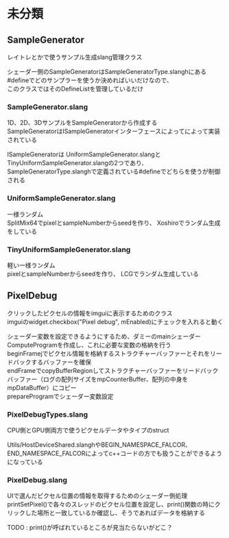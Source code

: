 # 未分類

## SampleGenerator
レイトレとかで使うサンプル生成slang管理クラス  

シェーダー側のSampleGeneratorはSampleGeneratorType.slanghにある#defineでどのサンプラーを使うか決めればいいだけなので、  
このクラスではそのDefineListを管理しているだけ  

### SampleGenerator.slang
1D、2D、3DサンプルをSampleGeneratorから作成する  
SampleGeneratorはISampleGeneratorインターフェースによってによって実装されている

ISampleGeneratorは
UniformSampleGenerator.slangとTinyUniformSampleGenerator.slangの2つであり、
SampleGeneratorType.slanghで定義されている#defineでどちらを使うが制御される  

### UniformSampleGenerator.slang
一様ランダム   
SplitMix64でpixelとsampleNumberからseedを作り、 
Xoshiroでランダム生成をしている  

### TinyUniformSampleGenerator.slang
軽い一様ランダム  
pixelとsampleNumberからseedを作り、 
LCGでランダム生成している  


## PixelDebug
クリックしたピクセルの情報をimguiに表示するためのクラス  
imguiのwidget.checkbox("Pixel debug", mEnabled)にチェックを入れると動く  

シェーダー変数を設定できるようにするため、ダミーのmainシェーダーComputeProgramを作成し、これに必要な変数の格納を行う  
beginFramejでピクセル情報を格納するストラクチャーバッファーとそれをリードバックするバッファーを確保  
endFrameでcopyBufferRegionしてストラクチャーバッファーをリードバックバッファー（ログの配列サイズをmpCounterBuffer、配列の中身をmpDataBuffer）にコピー  
prepareProgramでシェーダー変数設定

###   PixelDebugTypes.slang
CPU側とGPU側両方で使うピクセルデータやタイプのstruct  

Utils/HostDeviceShared.slanghやBEGIN_NAMESPACE_FALCOR、END_NAMESPACE_FALCORによってc++コードの方でも扱うことができるようになっている  

###   PixelDebug.slang
UIで選んだピクセル位置の情報を取得するためのシェーダー側処理  
printSetPixel()で各々のスレッドのピクセル位置を設定し、print()関数の時にクリックした場所と一致しているか確認し、そうであればデータを格納する  

TODO : print()が呼ばれているところが見当たらないがどこ？
<!--stackedit_data:
eyJoaXN0b3J5IjpbLTE5OTY3MDMsLTQ2MjUwNzk1NSw0MTkwMT
AzODcsMTUwNDM3NzYzOCwxMTc2MTUwODI4LDIwOTc0MjM2MSwy
MDg2NDM1MzU4LDE0MjQwNzk1OTYsLTExMTE1NzMyNzgsLTYwOD
AwNjIyMywtMTkyNjc2MDY2MCwxNTcxMjEyMDQzLC0xOTk2ODQ0
NDc5LDg3MjU4OTAxNiwtMTkwNzE2NTc3MywtNTkxOTMwNjgwLC
01MTgwOTMyNDgsLTE5NjAxMjc5NjYsOTE2MDIyNzQ3LC0xMDY1
MzYyNDU4XX0=
-->